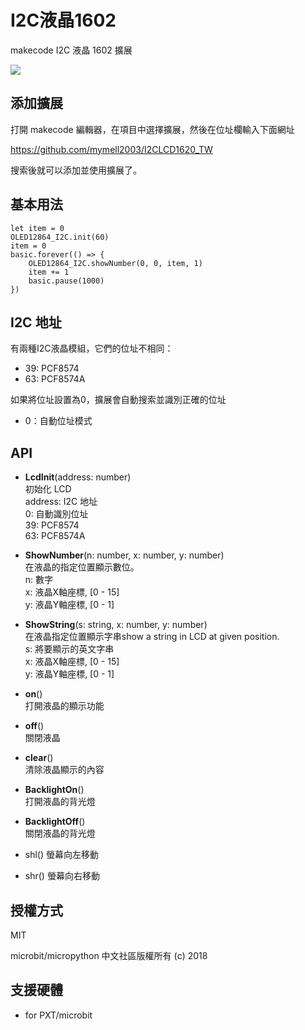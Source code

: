 # I2C液晶1602

makecode I2C 液晶 1602 擴展  

  
![](lcd.jpg)


## 添加擴展

打開 makecode 編輯器，在項目中選擇擴展，然後在位址欄輸入下面網址  

https://github.com/mymell2003/I2CLCD1620_TW  

搜索後就可以添加並使用擴展了。

## 基本用法
```
let item = 0
OLED12864_I2C.init(60)
item = 0
basic.forever(() => {
    OLED12864_I2C.showNumber(0, 0, item, 1)
    item += 1
    basic.pause(1000)
}) 
```

## I2C 地址
有兩種I2C液晶模組，它們的位址不相同：    
- 39: PCF8574  
- 63: PCF8574A  

如果將位址設置為0，擴展會自動搜索並識別正確的位址
- 0：自動位址模式

## API

- **LcdInit**(address: number)  
初始化 LCD  
address: I2C 地址  
 0: 自動識別位址  
 39: PCF8574  
 63: PCF8574A

- **ShowNumber**(n: number, x: number, y: number)  
在液晶的指定位置顯示數位。  
n: 數字  
x: 液晶X軸座標, [0 - 15]  
y: 液晶Y軸座標, [0 - 1]  

- **ShowString**(s: string, x: number, y: number)  
在液晶指定位置顯示字串show a string in LCD at given position.  
s: 將要顯示的英文字串  
x: 液晶X軸座標, [0 - 15]  
y: 液晶Y軸座標, [0 - 1]  

- **on**()  
打開液晶的顯示功能

- **off**()  
關閉液晶  

- **clear**()  
清除液晶顯示的內容  

- **BacklightOn**()  
打開液晶的背光燈  

- **BacklightOff**()  
關閉液晶的背光燈  

- shl()
螢幕向左移動

- shr()
螢幕向右移動 


## 授權方式

MIT

microbit/micropython 中文社區版權所有 (c) 2018  

## 支援硬體

* for PXT/microbit


